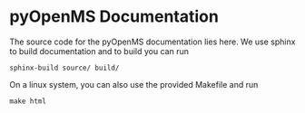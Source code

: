 pyOpenMS Documentation
======================

The source code for the pyOpenMS documentation lies here. We use sphinx to
build documentation and to build you can run 

    sphinx-build source/ build/

On a linux system, you can also use the provided Makefile and run 

    make html



